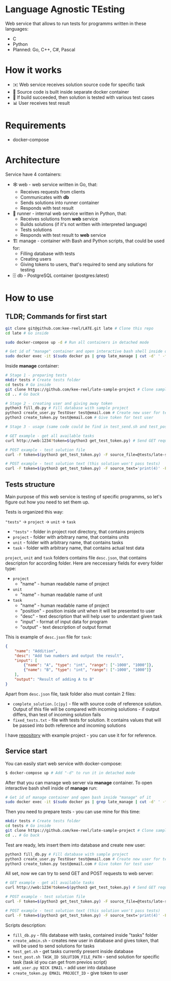 # Language Agnostic TEsting

Web service that allows to run tests for programms written in these languages:

* C
* Python
* Planned: Go, C++, C#, Pascal

# How it works

* ✉️ Web service receives solution source code for specific task
* 🔨 Source code is built inside separate docker container
* 🧪 If build succeeded, then solution is tested with various test cases
* 📊 User receives test result

# Requirements

* docker-compose

# Architecture

Service have 4 containers:

* 🕸 web - web service written in Go, that:
	* Receives requests from clients
	* Communicates with **db**
	* Sends solutions into runner container
	* Responds with test result
* 🏃 runner - internal web service written in Python, that:
	* Receives solutions from **web** service
	* Builds solutions (if it's not written with interpreted language)
	* Tests solutions
	* Responds with test result to **web** service
* 🏗 manage - container with Bash and Python scripts, that could be used for:
	* Filling database with tests
	* Creating users
	* Giving tokens to users, that's required to send any solutions for testing
* 🗄 db - PostgreSQL container (postgres:latest)

# How to use

## TLDR; Commands for first start

```bash
git clone git@github.com:kee-reel/LATE.git late # Clone this repo
cd late # Go inside

sudo docker-compose up -d # Run all containers in detached mode

# Get id of "manage" container and open interactive bash shell inside of it
sudo docker exec -it $(sudo docker ps | grep late_manage | cut -d' ' -f1) bash
```

Inside **manage** container:

```bash
# Stage 1 - preparing tests
mkdir tests # Create tests folder
cd tests # Go inside
git clone https://github.com/kee-reel/late-sample-project # Clone sample project
cd .. # Go back

# Stage 2 - creating user and giving away token
python3 fill_db.py # Fill database with sample project
python3 create_user.py TestUser test@email.com # Create new user for testing
python3 create_token.py test@email.com # Give token for test user

# Stage 3 - usage (same code could be find in test_send.sh and test_post.sh)

# GET example - get all available tasks
curl http://web:1234?token=$(python3 get_test_token.py) # Send GET request 

# POST example - test solution file
curl -F token=$(python3 get_test_token.py) -F source_file=@tests/late-sample-project/unit-1/task-1/complete_solution.c -F task_id=3 -F verbose=true http://web:1234

# POST example - test solution text (this solution won't pass tests)
curl -F token=$(python3 get_test_token.py) -F source_text='print(4)' -F task_id=1 -F verbose=true http://web:1234
```

## Tests structure

Main purpose of this web service is testing of specific programms, so let's figure out how you need to set them up.

Tests is organized this way:

`"tests"` -> `project` -> `unit` -> `task`

* `"tests"` - folder in project root directory, that contains projects
* `project` - folder with arbitrary name, that contains units
* `unit` - folder with arbitrary name, that contains tasks
* `task` - folder with arbitrary name, that contains actual test data

`project`, `unit` and `task` folders contains file `desc.json`, that contains descripton for according folder. Here are neccessary fields for every folder type:

* `project`
	* "name" - human readable name of project
* `unit`
	* "name" - human readable name of unit
* `task`
	* "name" - human readable name of project
	* "position" - position inside unit when it will be presented to user
	* "desc" - text description that will help user to understant given task
	* "input" - format of input data for program
	* "output" - text description of output format

This is example of `desc.json` file for `task`:

```json
{
	"name": "Addition",
	"desc": "Add two numbers and output the result",
	"input": [
		{"name": "A", "type": "int", "range": ["-1000", "1000"]}, 
		{"name": "B", "type": "int", "range": ["-1000", "1000"]}
	],
	"output": "Result of adding A to B"
}
```

Apart from `desc.json` file, task folder also must contain 2 files:

* `complete_solution.[c|py]` - file with source code of reference solution. Output of this file will be compared with incoming solutions - if output differs, than test of incoming solution fails
* `fixed_tests.txt` - file with tests for solution. It contains values that will be passed into both reference and incoming solutions

I have [repository](https://github.com/kee-reel/late-sample-project) with example project - you can use it for for reference.

## Service start

You can easily start web service with docker-compose:

```bash
$ docker-compose up # Add "-d" to run it in detached mode
```

After that you can manage web server via **manage** container. To open interactive bash shell inside of **manage** run:

```bash
# Get id of manage container and open bash inside "manage" of it
sudo docker exec -it $(sudo docker ps | grep late_manage | cut -d' ' -f1) bash
```

Then you need to prepare tests - you can use mine for this time:

```bash
mkdir tests # Create tests folder
cd tests # Go inside
git clone https://github.com/kee-reel/late-sample-project # Clone sample project
cd .. # Go back
```

Test are ready, lets insert them into database and create new user:


```bash
python3 fill_db.py # Fill database with sample project
python3 create_user.py TestUser test@email.com # Create new user for testing
python3 create_token.py test@email.com # Give token for test user
```

All set, now we can try to send GET and POST requests to web server:

```bash
# GET example - get all available tasks
curl http://web:1234?token=$(python3 get_test_token.py) # Send GET request 

# POST example - test solution file
curl -F token=$(python3 get_test_token.py) -F source_file=@tests/late-sample-project/unit-1/task-1/complete_solution.c -F task_id=3 -F verbose=true http://web:1234

# POST example - test solution text (this solution won't pass tests)
curl -F token=$(python3 get_test_token.py) -F source_text='print(4)' -F task_id=1 -F verbose=true http://web:1234
```

Scripts description:

* `fill_db.py` - fills database with tasks, contained inside "tasks" folder
* `create_admin.sh` - creates new user in database and gives token, that will be used to send solutions for tasks
* `test_get.sh` - get tasks currently present inside database
* `test_post.sh TASK_ID SOLUTION_FILE_PATH` - send solution for specific task (task id you can get from previos script)
* `add_user.py NICK EMAIL` - add user into database
* `create_token.py EMAIL PROJECT_ID` - give token to user

